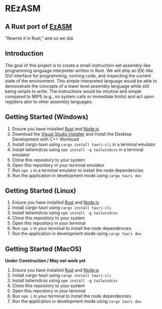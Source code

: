 # REzASM
## A Rust port of [EzASM](https://github.com/ezasm-org/ezasm/tree/main)
"Rewrite it in Rust," and so we did.

## Introduction
The goal of this project is to create a small-instruction-set assembly-like programming language interpreter written in Rust. 
We will ship an IDE-like GUI interface for programming, running code, and inspecting the current state of the environment. 
This simple interpreted language would be able to demonstrate the concepts of a lower level assembly language while still being simple to write. 
The instructions would be intuitive and simple compared to MIPS (e.g., no system calls or immediate limits) and act upon registers akin to other assembly languages.

## Getting Started (Windows)
1. Ensure you have installed [Rust](https://www.rust-lang.org/learn/get-started) and [Node.js](https://nodejs.org/en/download)
2. Download the [Visual Studio Installer](https://visualstudio.microsoft.com/downloads/) and install the Desktop Development with C++ Workload
3. Install cargo-tauri using `cargo install tauri-cli` in a terminal emulator
4. Install tailwindcss using `npm install -g tailwindcss` in a terminal emulator
5. Clone this repository to your system
6. Open this repository in your terminal emulator
7. Run `npm i` in a terminal emulator to install the node dependencies
8. Run the application in development mode using `cargo tauri dev`

## Getting Started (Linux)
1. Ensure you have installed [Rust](https://www.rust-lang.org/learn/get-started) and [Node.js](https://nodejs.org/en/download)
2. Install cargo-tauri using `cargo install tauri-cli`
3. Install tailwindcss using `npm install -g tailwindcss`
4. Clone this repository to your system
5. Open this repository in your terminal
6. Run `npm i` in your terminal to install the node dependencies
7. Run the application in development mode using `cargo tauri dev`

## Getting Started (MacOS)
**Under Construction / May not work yet**
1. Ensure you have installed [Rust](https://www.rust-lang.org/learn/get-started) and [Node.js](https://nodejs.org/en/download)
2. Install cargo-tauri using `cargo install tauri-cli`
3. Install tailwindcss using `npm install -g tailwindcss`
4. Clone this repository to your system
5. Open this repository in your terminal
6. Run `npm i` in your terminal to install the node dependencies
7. Run the application in development mode using `cargo tauri dev`
